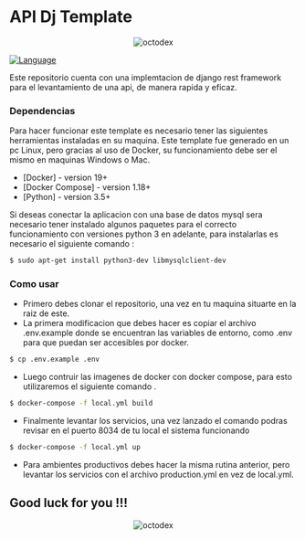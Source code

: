 # API Dj Template

<p align="center"> 
    <img src=".src/static/img/python.jpg" alt="octodex">
 </p>


[![Language](https://img.shields.io/badge/Python-3.5%20%7C%203.6%20%7C%203.7-blue.svg)](https://www.python.org/)


Este repositorio cuenta con una implemtacion de django rest framework para el levantamiento de una api, de manera rapida y eficaz. 

### Dependencias

Para hacer funcionar este template es necesario tener las siguientes herramientas instaladas en su maquina. Este template fue generado en un pc Linux, pero gracias al uso de Docker, su funcionamiento debe ser el mismo en maquinas Windows o Mac.

* [Docker] - version 19+
* [Docker Compose] - version 1.18+
* [Python] - version 3.5+

Si deseas conectar la aplicacion con una base de datos mysql sera necesario tener instalado algunos paquetes para el correcto funcionamiento con versiones python 3 en adelante, para instalarlas es necesario el siguiente comando :
```sh
$ sudo apt-get install python3-dev libmysqlclient-dev
```

### Como usar

- Primero debes clonar el repositorio, una vez en tu maquina situarte en la raiz de este.
- La primera modificacion que debes hacer es copiar el archivo .env.example donde se encuentran las variables de entorno, como .env para que puedan ser accesibles por docker.
```sh
$ cp .env.example .env
```

- Luego contruir las imagenes de docker con docker compose, para esto utilizaremos el siguiente comando .

```sh
$ docker-compose -f local.yml build
```
- Finalmente levantar los servicios, una vez lanzado el comando podras revisar en el puerto 8034 de tu local el sistema funcionando 
```sh
$ docker-compose -f local.yml up
```
- Para ambientes productivos debes hacer la misma rutina anterior, pero levantar los servicios con el archivo production.yml en vez de local.yml.

## Good luck for you !!!

<p align="center"> 
    <img src="https://octodex.github.com/images/nyantocat.gif" alt="octodex">
 </p>

